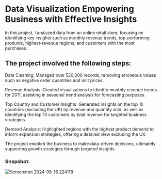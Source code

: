 # Data Visualization Empowering Business with Effective Insights

In this project, I analyzed data from an online retail store, focusing on identifying key insights such as monthly revenue trends, top-performing products, highest-revenue regions, and customers with the most purchases.

## The project involved the following steps:

Data Cleaning: Managed over 530,000 records, removing erroneous values such as negative order quantities and unit prices.

Revenue Analysis: Created visualizations to identify monthly revenue trends for 2011, assisting in seasonal trend analysis for forecasting purposes.

Top Country and Customer Insights: Generated insights on the top 10 countries (excluding the UK) by revenue and quantity sold, as well as identifying the top 10 customers by total revenue for targeted business strategies.

Demand Analysis: Highlighted regions with the highest product demand to inform expansion strategies, offering a detailed view excluding the UK.

The project enabled the business to make data-driven decisions, ultimately supporting growth strategies through targeted insights.

### Snapshot:

![Screenshot 2024-08-16 224118](https://github.com/user-attachments/assets/ccf64ca8-77f0-45ad-aa84-d6fa7bb9b3e8)



